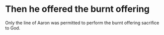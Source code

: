 # Then he offered the burnt offering

Only the line of Aaron was permitted to perform the burnt offering sacrifice to God.

